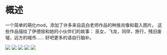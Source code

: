 # 概述

一个简单的萌化mod，添加了许多来自凪白老师作品的种族肖像和载入图片。
这些作品描绘了伊德娅和她的小伙伴们的故事：
巫女，飞龙，同伴，旅行，残旧废墟，远方的城市……
好吧更多的请自行脑补。

![](http://img.yunweishare.com/imgs/2020/04/f2f59772046b8aac.png)
![](http://img.yunweishare.com/imgs/2020/04/9915f56fe3a8082c.png)
![](http://img.yunweishare.com/imgs/2020/04/330090bb589127ca.png)
![](http://img.yunweishare.com/imgs/2020/04/b095efd1608bb15c.png)
![](http://img.yunweishare.com/imgs/2020/04/adb3216a783e4ca6.png)